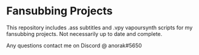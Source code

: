 # Fansubbing Projects
This repository includes .ass subtitles and .vpy vapoursynth scripts for my fansubbing projects.
Not necessarily up to date and complete.

Any questions contact me on Discord @ anorak#5650